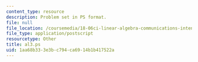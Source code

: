 ```yaml
---
content_type: resource
description: Problem set in PS format.
file: null
file_location: /coursemedia/18-06ci-linear-algebra-communications-intensive-spring-2004/1aa68b333e3bc794ca6914b1b417522a_al3.ps
file_type: application/postscript
resourcetype: Other
title: al3.ps
uid: 1aa68b33-3e3b-c794-ca69-14b1b417522a
---
```


